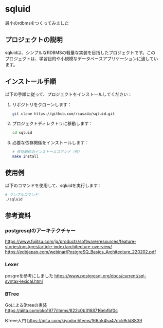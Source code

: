 # sqluid

最小のrdbmsをつくってみました

## プロジェクトの説明
sqluidは、シンプルなRDBMSの軽量な実装を目指したプロジェクトです。このプロジェクトは、学習目的や小規模なデータベースアプリケーションに適しています。

## インストール手順
以下の手順に従って、プロジェクトをインストールしてください：

1. リポジトリをクローンします：
    ```sh
    git clone https://github.com/rsasada/sqluid.git
    ```
2. プロジェクトディレクトリに移動します：
    ```sh
    cd sqluid
    ```
3. 必要な依存関係をインストールします：
    ```sh
    # 依存関係のインストールコマンド（例）
    make install
    ```

## 使用例
以下のコマンドを使用して、sqluidを実行します：

```sh
# サンプルコマンド
./sqluid
```

## 参考資料

### postgresqlのアーキテクチャー
https://www.fujitsu.com/jp/products/software/resources/feature-stories/postgres/article-index/architecture-overview/
https://edbjapan.com/webinar/PostgreSQ_Basics_Architecture_220202.pdf

### Lexer
posgreを参考にしました
https://www.postgresql.org/docs/current/sql-syntax-lexical.html

### BTree
GoによるBtreeの実装
https://qiita.com/oko1977/items/822c0b3168716ebfbf0c

BTeee入門
https://qiita.com/kiyodori/items/f66a545a47dc59dd8839
